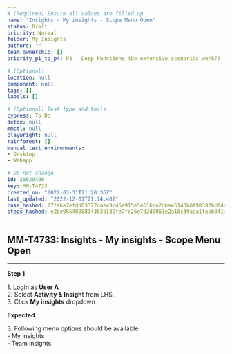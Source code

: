 ```yaml
---
# (Required) Ensure all values are filled up
name: "Insights - My insights - Scope Menu Open"
status: Draft
priority: Normal
folder: My Insights
authors: ""
team_ownership: []
priority_p1_to_p4: P3 - Deep Functions (Do extensive scenarios work?)

# (Optional)
location: null
component: null
tags: []
labels: []

# (Optional) Test type and tools
cypress: To Do
detox: null
mmctl: null
playwright: null
rainforest: []
manual_test_environments: 
- Desktop
- Webapp

# Do not change
id: 20029490
key: MM-T4733
created_on: "2022-03-31T21:20:36Z"
last_updated: "2022-12-01T21:14:48Z"
case_hashed: 27faba7efdd63372cae49c46a915e54616be2dbae5143b6f98392bc8da49224e5a6cc25895a9c665b84887e7fbb901c9
steps_hashed: e2be9854808814363a139fe7fc26e7d2d0061e2a10c39aaa1faab04142741edb9ab208d4713cc1439c13628dbaf61bc7
---
```


<!-- (Auto-generated) Based on frontmatter's "key" and "name" -->

## MM-T4733: Insights - My insights - Scope Menu Open

---

**Step 1**

1\. Login as **User A**\
2\. Select **Activity & Insigh**t from LHS.\
3\. Click **My insights** dropdown

**Expected**

3\. Following menu options should be available\
\- My insights\
\- Team insights
